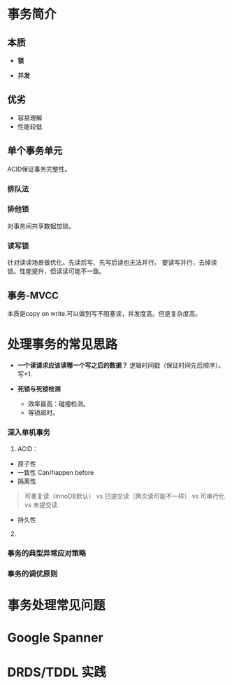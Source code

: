 # 事务简介
## 本质
- **锁**

- **并发**

## 优劣
- 容易理解
- 性能较低

## 单个事务单元
ACID保证事务完整性。

### 排队法
### 排他锁
对事务间共享数据加锁。

### 读写锁
针对读读场景做优化。先读后写、先写后读也无法并行。
要读写并行，去掉读锁。性能提升，但读读可能不一致。

## 事务-MVCC
本质是copy on write.可以做到写不阻塞读，并发度高。但是复杂度高。

# 处理事务的常见思路
- **一个读请求应该读哪一个写之后的数据？**
逻辑时间戳（保证时间先后顺序）。写+1.

- **死锁与死锁检测**
	- 效率最高：碰撞检测。
	- 等锁超时。

### 深入单机事务
1. ACID：
- 原子性
- 一致性 Can/happen before
- 隔离性 
>可重复读（InnoDB默认） vs 已提交读（两次读可能不一样） vs 可串行化 vs 未提交读
- 持久性
2. 

### 事务的典型异常应对策略
### 事务的调优原则
# 事务处理常见问题

# Google Spanner

# DRDS/TDDL 实践